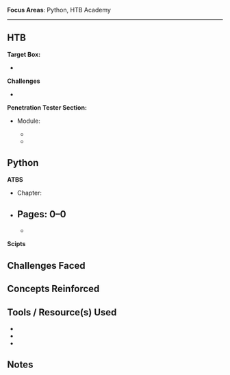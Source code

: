 **Focus Areas**: Python, HTB Academy

---

## HTB

**Target Box:**

-

**Challenges**

-

**Penetration Tester Section:**

- Module:
  
  -
  -

## Python

**ATBS**

- Chapter:
- Pages: 0–0
  -  
  -

**Scipts**

## Challenges Faced

## Concepts Reinforced

## Tools / Resource(s) Used

-  
- 
- 

## Notes
